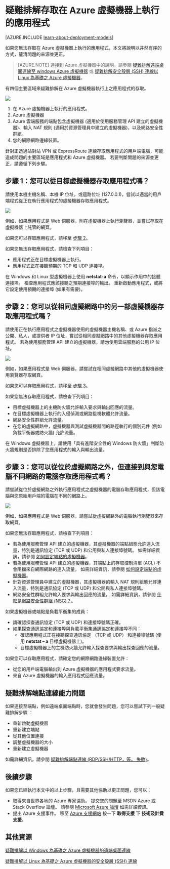 <properties
    pageTitle="疑難排解在 VM 上的應用程式存取 | Microsoft Azure"
    description="如果您無法存取在 Azure 虛擬機器上執行的應用程式，請使用下列步驟釐清問題的來源。"
    services="virtual-machines"
    documentationCenter=""
    authors="dsk-2015"
    manager="timlt"
    editor=""
    tags="top-support-issue,azure-service-management,azure-resource-manager"/>

<tags
    ms.service="virtual-machines"
    ms.workload="infrastructure-services"
    ms.tgt_pltfrm="na"
    ms.devlang="na"
    ms.topic="article"
    ms.date="11/17/2015"
    ms.author="dkshir"/>

# 疑難排解存取在 Azure 虛擬機器上執行的應用程式

[AZURE.INCLUDE [learn-about-deployment-models](../../includes/learn-about-deployment-models-both-include.md)]


如果您無法存取在 Azure 虛擬機器上執行的應用程式，本文將說明以井然有序的方式，釐清問題的來源並更正。

> [AZURE.NOTE]  連接到 Azure 虛擬機器中的說明，請參閱 [疑難排解遠端桌面連線至 windows Azure 虛擬機器](virtual-machines-troubleshoot-remote-desktop-connections.md) 或 [疑難排解安全殼層 (SSH) 連線以 Linux 為基礎之 Azure 虛擬機器](virtual-machines-troubleshoot-ssh-connections.md)。

有四個主要區域來疑難排解在 Azure 虛擬機器執行上之應用程式的存取。

![](./media/virtual-machines-troubleshoot-access-application/tshoot_app_access1.png)

1.  在 Azure 虛擬機器上執行的應用程式。
2.  Azure 虛擬機器
3.  Azure 雲端服務的端點包含虛擬機器 (適用於使用服務管理 API 建立的虛擬機器)、輸入 NAT 規則 (適用於資源管理員中建立的虛擬機器)，以及網路安全性群組。
4.  您的網際網路邊緣裝置。

針對正透過站對站 VPN 或 ExpressRoute 連線存取應用程式的用戶端電腦，可能造成問題的主要區域是應用程式和 Azure 虛擬機器。
若要判斷問題的來源並更正，請遵循下列步驟。

## 步驟 1：您可以從目標虛擬機器存取應用程式嗎？

請使用本機主機名稱、本機 IP 位址，或迴路位址 (127.0.0.1)，嘗試以適當的用戶端程式從正在執行應用程式的虛擬機器存取應用程式。

![](./media/virtual-machines-troubleshoot-access-application/tshoot_app_access2.png)

例如，如果應用程式是 Web 伺服器，則在虛擬機器上執行瀏覽器，並嘗試存取在虛擬機器上託管的網頁。

如果您可以存取應用程式，請移至 [步驟 2](#step2)。

如果您無法存取應用程式，請檢查下列項目：

- 應用程式正在目標虛擬機器上執行。
- 應用程式正在接聽預期的 TCP 和 UDP 連接埠。

在 Windows 和 Linux 型虛擬機器上使用 **netstat-a** 命令，以顯示作用中的接聽連接埠。 檢查應用程式應該接聽之預期連接埠的輸出。 重新啟動應用程式，或將它設定使用預期的連接埠 (如果有需要)。

## <a id="step2"></a>步驟 2：您可以從相同虛擬網路中的另一部虛擬機器存取應用程式嗎？

請使用正在執行應用程式之虛擬機器使用的虛擬機器主機名稱、或 Azure 指派之公開、私人，或提供者 IP 位址，嘗試從相同虛擬網路中的其他虛擬機器存取應用程式。 若為使用服務管理 API 建立的虛擬機器，請勿使用雲端服務的公用 IP 位址。

![](./media/virtual-machines-troubleshoot-access-application/tshoot_app_access3.png)

例如，如果應用程式是 Web 伺服器，請嘗試在相同虛擬網路中其他的虛擬機器使用瀏覽器存取網頁。

如果您可以存取應用程式，請移至 [步驟 3](#step3)。

如果您無法存取應用程式，請檢查下列項目：

- 目標虛擬機器上的主機防火牆允許輸入要求與輸出回應的流量。
- 在目標虛擬機器上執行的入侵偵測或網路監視軟體允許流量。
- 網路安全性群組允許流量。
- 在您的虛擬網路中，虛擬機器與測試虛擬機器間的路徑執行的個別元件 (例如負載平衡器或防火牆) 允許流量。

在 Windows 虛擬機器上，請使用「具有進階安全性的 Windows 防火牆」判斷防火牆規則是否排除了您應用程式的輸入與輸出流量。

## <a id="step3"></a>步驟 3：您可以從位於虛擬網路之外，但連接到與您電腦不同網路的電腦存取應用程式嗎？

請嘗試從位於虛擬網路之外執行應用程式之虛擬機器的電腦存取應用程式，但該電腦與您原始用戶端的電腦在不同的網路上。

![](./media/virtual-machines-troubleshoot-access-application/tshoot_app_access4.png)

例如，如果應用程式是 Web 伺服器，請嘗試從虛擬網路外的電腦執行瀏覽器來存取網頁。

如果您無法存取應用程式，請檢查下列項目：

- 若為使用服務管理 API 建立的虛擬機器，其虛擬機器的端點組態允許連入流量，特別是通訊協定 (TCP 或 UDP) 和公用與私人連接埠號碼。 如需詳細資訊，請參閱 [如何設定端點的虛擬機器]( virtual-machines-set-up-endpoints.md)。
- 若為使用服務管理 API 建立的虛擬機器，其端點上的存取控制清單 (ACL) 不會阻擋來自網際網路的連入流量。 如需詳細資訊，請參閱 [如何設定端點的虛擬機器]( virtual-machines-set-up-endpoints.md)。
- 針對資源管理員中建立的虛擬機器，其虛擬機器的輸入 NAT 規則組態允許連入流量，特別是通訊協定 (TCP 或 UDP) 和公開與私人連接埠號碼。
- 網路安全性群組允許輸入要求與輸出回應的流量。 如需詳細資訊，請參閱 [什麼是網路安全性群組 (NSG)？](virtual-networks-nsg.md)。

如果虛擬機器或端點是負載平衡集的成員：

- 請確認探查通訊協定 (TCP 或 UDP) 和連接埠號碼正確。
- 如果探查通訊協定和連接埠與負載平衡集通訊協定和連接埠不同：
    - 確認應用程式正在接聽探查通訊協定 （TCP 或 UDP） 和連接埠號碼 (使用 **netstat – a** 目標虛擬機器上)。
    - 目標虛擬機器上的主機防火牆允許輸入探查要求與輸出探查回應的流量。

如果您可以存取應用程式，請確定您的網際網路邊緣裝置允許：

- 從您的用戶端電腦輸出到 Azure 虛擬機器的應用程式要求流量。
- 來自 Azure 虛擬機器的輸入應用程式回應流量。

## 疑難排解端點連線能力問題

如果連接至端點，例如遠端桌面端點時，您就會發生問題，您可以嘗試下列一般疑難排解步驟 ︰

- 重新啟動虛擬機器
- 重新建立端點
- 從其他位置連接
- 調整虛擬機器的大小
- 重新建立虛擬機器

如需詳細資訊，請參閱 [疑難排解端點連線 (RDP/SSH/HTTP，等。 失敗)](https://social.msdn.microsoft.com/Forums/azure/en-US/538a8f18-7c1f-4d6e-b81c-70c00e25c93d/troubleshooting-endpoint-connectivity-rdpsshhttp-etc-failures?forum=WAVirtualMachinesforWindows)。

## 後續步驟

如果您已經執行本文中的以上步驟，且需要其他協助以更正問題，您可以：

- 取得來自世界各地的 Azure 專家協助。 提交您的問題至 MSDN Azure 或 Stack Overflow 論壇。 請參閱 [Microsoft Azure 論壇](http://azure.microsoft.com/support/forums/) 如需詳細資訊。
- 提出 Azure 支援事件。 移至 [Azure 支援網站](http://azure.microsoft.com/support/options/) 按一下 **取得支援** 下 **技術及計費支援**。

## 其他資源

[疑難排解以 Windows 為基礎之 Azure 虛擬機器的遠端桌面連線](virtual-machines-troubleshoot-remote-desktop-connections.md)

[疑難排解以 Linux 為基礎之 Azure 虛擬機器的安全殼層 (SSH) 連線](virtual-machines-troubleshoot-ssh-connections.md)


